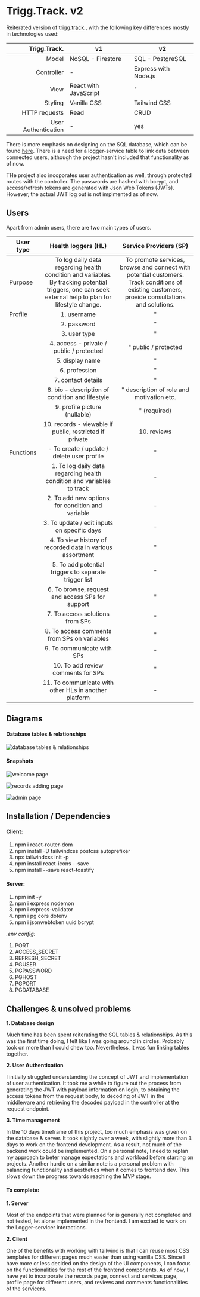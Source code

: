 # Trigg.Track. v2

Reiterated version of [trigg.track.](https://github.com/mervin-njy/trigg-track), with the following key differences mostly in technologies used:

|    **Trigg.Track.** | **v1**                | **v2**               |
| ------------------: | --------------------- | -------------------- |
|               Model | NoSQL - Firestore     | SQL - PostgreSQL     |
|          Controller | -                     | Express with Node.js |
|                View | React with JavaScript | "                    |
|             Styling | Vanilla CSS           | Tailwind CSS         |
|       HTTP requests | Read                  | CRUD                 |
| User Authentication | -                     | yes                  |

There is more emphasis on designing on the SQL database, which can be found [here](#database-tables--relationships). There is a need for a logger-service table to link data between connected users, although the project hasn't included that functionality as of now.

THe project also incoporates user authentication as well, through protected routes with the controller. The passwords are hashed with bcrypt, and access/refresh tokens are generated with Json Web Tokens (JWTs). However, the actual JWT log out is not implmented as of now.

## Users

Apart from admin users, there are two main types of users.

| **User type** |                                                               **Health loggers (HL)**                                                                |                                                           **Service Providers (SP)**                                                           |
| ------------- | :--------------------------------------------------------------------------------------------------------------------------------------------------: | :--------------------------------------------------------------------------------------------------------------------------------------------: |
| Purpose       | To log daily data regarding health condition and variables. By tracking potential triggers, one can seek external help to plan for lifestyle change. | To promote services, browse and connect with potential customers. Track conditions of existing customers, provide consultations and solutions. |
| Profile       |                                                                     1. username                                                                      |                                                                       "                                                                        |
|               |                                                                     2. password                                                                      |                                                                       "                                                                        |
|               |                                                                     3. user type                                                                     |                                                                       "                                                                        |
|               |                                                       4. access - private / public / protected                                                       |                                                              " public / protected                                                              |
|               |                                                                   5. display name                                                                    |                                                                       "                                                                        |
|               |                                                                    6. profession                                                                     |                                                                       "                                                                        |
|               |                                                                  7. contact details                                                                  |                                                                       "                                                                        |
|               |                                                   8. bio - description of condition and lifestyle                                                    |                                                   " description of role and motivation etc.                                                    |
|               |                                                            9. profile picture (nullable)                                                             |                                                                  " (required)                                                                  |
|               |                                               10. records - viewable if public, restricted if private                                                |                                                                  10. reviews                                                                   |
| Functions     |                                                      - To create / update / delete user profile                                                      |                                                                       "                                                                        |
|               |                                        1. To log daily data regarding health condition and variables to track                                        |                                                                       -                                                                        |
|               |                                                   2. To add new options for condition and variable                                                   |                                                                       -                                                                        |
|               |                                                     3. To update / edit inputs on specific days                                                      |                                                                       -                                                                        |
|               |                                              4. To view history of recorded data in various assortment                                               |                                                                       "                                                                        |
|               |                                                5. To add potential triggers to separate trigger list                                                 |                                                                       "                                                                        |
|               |                                                   6. To browse, request and access SPs for support                                                   |                                                                       "                                                                        |
|               |                                                           7. To access solutions from SPs                                                            |                                                                       "                                                                        |
|               |                                                     8. To access comments from SPs on variables                                                      |                                                                       "                                                                        |
|               |                                                              9. To communicate with SPs                                                              |                                                                       "                                                                        |
|               |                                                          10. To add review comments for SPs                                                          |                                                                       "                                                                        |
|               |                                                11. To communicate with other HLs in another platform                                                 |                                                                       -                                                                        |

## Diagrams

#### Database tables & relationships

![database tables & relationships](./diagrams/database/display-db-rs.drawio.svg)

#### Snapshots

![welcome page](./diagrams/snapshots/welcome-page.png)

![records adding page](./diagrams/snapshots/add-records-page.png)

![admin page](./diagrams/snapshots/admin-page.png)

## Installation / Dependencies

#### Client:

1. npm i react-router-dom
2. npm install -D tailwindcss postcss autoprefixer
3. npx tailwindcss init -p
4. npm install react-icons --save
5. npm install --save react-toastify

#### Server:

1. npm init -y
2. npm i express nodemon
3. npm i express-validator
4. npm i pg cors dotenv
5. npm i jsonwebtoken uuid bcrypt

_.env config:_

1. PORT
2. ACCESS_SECRET
3. REFRESH_SECRET
4. PGUSER
5. PGPASSWORD
6. PGHOST
7. PGPORT
8. PGDATABASE

## Challenges & unsolved problems

**1. Database design**

Much time has been spent reiterating the SQL tables & relationships. As this was the first time doing, I felt like I was going around in circles. Probably took on more than I could chew too. Nevertheless, it was fun linking tables together.

**2. User Authentication**

I initially struggled understanding the concept of JWT and implementation of user authentication. It took me a while to figure out the process from generating the JWT with payload information on login, to obtaining the access tokens from the request body, to decoding of JWT in the middleware and retrieving the decoded payload in the controller at the request endpoint.

**3. Time management**

In the 10 days timeframe of this project, too much emphasis was given on the database & server. It took slightly over a week, with slightly more than 3 days to work on the frontend development. As a result, not much of the backend work could be implemented. On a personal note, I need to replan my approach to beter manage expectations and workload before starting on projects. Another hurdle on a similar note is a personal problem with balancing functionality and aesthetics when it comes to frontend dev. This slows down the progress towards reaching the MVP stage.

#### To complete:

**1. Server**

Most of the endpoints that were planned for is generally not completed and not tested, let alone implemented in the frontend. I am excited to work on the Logger-servicer interactions.

**2. Client**

One of the benefits with working with tailwind is that I can reuse most CSS templates for different pages much easier than using vanilla CSS. Since I have more or less decided on the design of the UI components, I can focus on the functionalities for the rest of the frontend components. As of now, I have yet to incorporate the records page, connect and services page, profile page for different users, and reviews and comments functionalities of the servicers.
